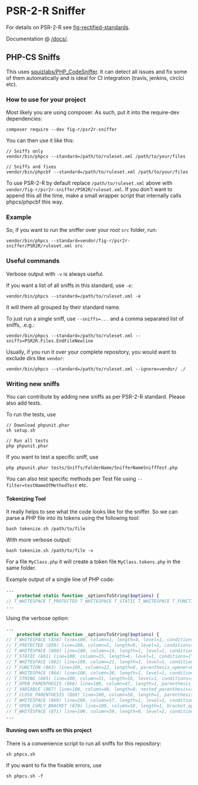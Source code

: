 # PSR-2-R Sniffer
For details on PSR-2-R see [fig-rectified-standards](https://github.com/php-fig-rectified/fig-rectified-standards).

Documentation @ [/docs/](docs).

## PHP-CS Sniffs

This uses [squizlabs/PHP_CodeSniffer](https://github.com/squizlabs/PHP_CodeSniffer/).
It can detect all issues and fix some of them automatically and is ideal for CI integration
(travis, jenkins, circlci etc).


### How to use for your project
Most likely you are using composer. As such, put it into the require-dev dependencies:
```
composer require --dev fig-r/psr2r-sniffer
```

You can then use it like this:
```
// Sniffs only
vendor/bin/phpcs --standard=/path/to/ruleset.xml /path/to/your/files

// Sniffs and fixes
vendor/bin/phpcbf --standard=/path/to/ruleset.xml /path/to/your/files
```
To use PSR-2-R by default replace `/path/to/ruleset.xml` above with `vendor/fig-r/psr2r-sniffer/PSR2R/ruleset.xml`.
If you don't want to append this all the time, make a small wrapper script that internally calls phpcs/phpcbf this way.

### Example
So, if you want to run the sniffer over your root `src` folder, run:
```
vendor/bin/phpcs --standard=vendor/fig-r/psr2r-sniffer/PSR2R/ruleset.xml src
```

### Useful commands
Verbose output with `-v` is always useful.

If you want a list of all sniffs in this standard, use `-e`:
```
vendor/bin/phpcs --standard=/path/to/ruleset.xml -e
```
It will them all grouped by their standard name.

To just run a single sniff, use `--sniffs=...` and a comma separated list of sniffs, .e.g.:
```
vendor/bin/phpcs --standard=/path/to/ruleset.xml --sniffs=PSR2R.Files.EndFileNewline
```

Usually, if you run it over your complete repository, you would want to exclude dirs like `vendor`:
```
vendor/bin/phpcs --standard=/path/to/ruleset.xml --ignore=vendor/ ./
```

### Writing new sniffs
You can contribute by adding new sniffs as per PSR-2-R standard.
Please also add tests.

To run the tests, use
```
// Download phpunit.phar
sh setup.sh

// Run all tests
php phpunit.phar
```

If you want to test a specific sniff, use
```
php phpunit.phar tests/Sniffs/FolderName/SnifferNameSniffTest.php
```

You can also test specific methods per Test file using `--filter=testNameOfMethodTest` etc.

#### Tokenizing Tool
It really helps to see what the code looks like for the sniffer.
So we can parse a PHP file into its tokens using the following tool:

```
bash tokenize.sh /path/to/file
```

With more verbose output:
```
bash tokenize.sh /path/to/file -v
```

For a file `MyClass.php` it will create a token file `MyClass.tokens.php` in the same folder.

Example output of a single line of PHP code:
```php
...
    protected static function _optionsToString($options) {
// T_WHITESPACE T_PROTECTED T_WHITESPACE T_STATIC T_WHITESPACE T_FUNCTION T_WHITESPACE T_STRING T_OPEN_PARENTHESIS T_VARIABLE T_CLOSE_PARENTHESIS T_WHITESPACE T_OPEN_CURLY_BRACKET T_WHITESPACE
...
```
Using the verbose option:
```php
...
    protected static function _optionsToString($options) {
// T_WHITESPACE (858) line=100, column=1, length=4, level=1, conditions={"9":358}
// T_PROTECTED (859) line=100, column=5, length=9, level=1, conditions={"9":358}
// T_WHITESPACE (860) line=100, column=14, length=1, level=1, conditions={"9":358}
// T_STATIC (861) line=100, column=15, length=6, level=1, conditions={"9":358}
// T_WHITESPACE (862) line=100, column=21, length=1, level=1, conditions={"9":358}
// T_FUNCTION (863) line=100, column=22, length=8, parenthesis_opener=866, parenthesis_closer=868, parenthesis_owner=863, scope_condition=863, scope_opener=870, scope_closer=1002, level=1, conditions={"9":358}
// T_WHITESPACE (864) line=100, column=30, length=1, level=1, conditions={"9":358}
// T_STRING (865) line=100, column=31, length=16, level=1, conditions={"9":358}
// T_OPEN_PARENTHESIS (866) line=100, column=47, length=1, parenthesis_opener=866, parenthesis_owner=863, parenthesis_closer=868, level=1, conditions={"9":358}
// T_VARIABLE (867) line=100, column=48, length=8, nested_parenthesis={"866":868}, level=1, conditions={"9":358}
// T_CLOSE_PARENTHESIS (868) line=100, column=56, length=1, parenthesis_owner=863, parenthesis_opener=866, parenthesis_closer=868, level=1, conditions={"9":358}
// T_WHITESPACE (869) line=100, column=57, length=1, level=1, conditions={"9":358}
// T_OPEN_CURLY_BRACKET (870) line=100, column=58, length=1, bracket_opener=870, bracket_closer=1002, scope_condition=863, scope_opener=870, scope_closer=1002, level=1, conditions={"9":358}
// T_WHITESPACE (871) line=100, column=59, length=0, level=2, conditions={"9":358,"863":337}
...
```

#### Running own sniffs on this project
There is a convenience script to run all sniffs for this repository:
```
sh phpcs.sh
```
If you want to fix the fixable errors, use
```
sh phpcs.sh -f
```

